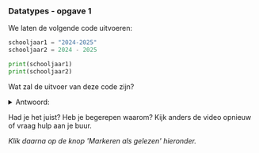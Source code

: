 ### Datatypes - opgave 1

We laten de volgende code uitvoeren:

```python
schooljaar1 = "2024-2025"
schooljaar2 = 2024 - 2025

print(schooljaar1)
print(schooljaar2)
```

Wat zal de uitvoer van deze code zijn?

<details>
  <summary>Antwoord:</summary> 
 
  2024-2025
    
  -1

</details>

Had je het juist? Heb je begerepen waarom? Kijk anders de video opnieuw of vraag hulp aan je buur.

*Klik daarna op de knop 'Markeren als gelezen' hieronder.*
